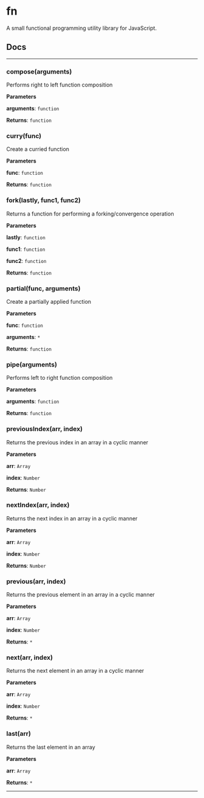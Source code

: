 # fn
A small functional programming utility library for JavaScript.

## Docs

* * *

### compose(arguments) 

Performs right to left function composition

**Parameters**

**arguments**: `function`

**Returns**: `function`


### curry(func) 

Create a curried function

**Parameters**

**func**: `function`

**Returns**: `function`


### fork(lastly, func1, func2) 

Returns a function for performing a forking/convergence operation

**Parameters**

**lastly**: `function`

**func1**: `function`

**func2**: `function`

**Returns**: `function`


### partial(func, arguments) 

Create a partially applied function

**Parameters**

**func**: `function`

**arguments**: `*`

**Returns**: `function`


### pipe(arguments) 

Performs left to right function composition

**Parameters**

**arguments**: `function`

**Returns**: `function`


### previousIndex(arr, index) 

Returns the previous index in an array in a cyclic manner

**Parameters**

**arr**: `Array`

**index**: `Number`

**Returns**: `Number`


### nextIndex(arr, index) 

Returns the next index in an array in a cyclic manner

**Parameters**

**arr**: `Array`

**index**: `Number`

**Returns**: `Number`


### previous(arr, index) 

Returns the previous element in an array in a cyclic manner

**Parameters**

**arr**: `Array`

**index**: `Number`

**Returns**: `*`


### next(arr, index) 

Returns the next element in an array in a cyclic manner

**Parameters**

**arr**: `Array`

**index**: `Number`

**Returns**: `*`


### last(arr) 

Returns the last element in an array

**Parameters**

**arr**: `Array`

**Returns**: `*`



* * *






